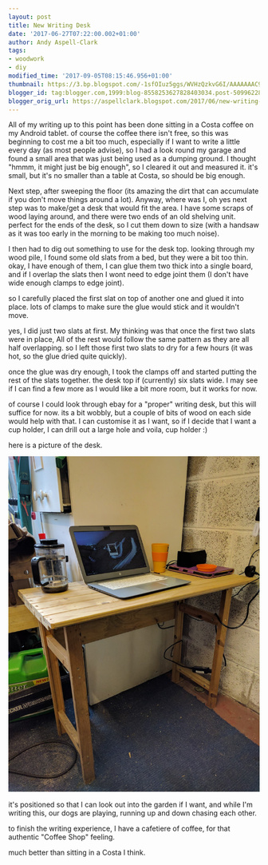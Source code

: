 ```yaml
---
layout: post
title: New Writing Desk
date: '2017-06-27T07:22:00.002+01:00'
author: Andy Aspell-Clark
tags:
- woodwork
- diy
modified_time: '2017-09-05T08:15:46.956+01:00'
thumbnail: https://3.bp.blogspot.com/-1sfOIuz5ggs/WVHzQzkvG6I/AAAAAAAC9YQ/cdrnMyU_KkM2JLsTolYjJJFtztilnazwACKgBGAs/s72-c/IMG_20170627_065436.jpg
blogger_id: tag:blogger.com,1999:blog-8558253627828403034.post-5099622801223499809
blogger_orig_url: https://aspellclark.blogspot.com/2017/06/new-writing-desk.html
---
```


All of my writing up to this point has been done sitting in a Costa coffee on my Android tablet. of course the coffee there isn't free, so this was beginning to cost me a bit too much, especially if I want to write a little every day (as most people advise), so I had a look round my garage and found a small area that was just being used as a dumping ground. I thought "hmmm, it might just be big enough", so I cleared it out and measured it. it's small, but it's no smaller than a table at Costa, so should be big enough.

Next step, after sweeping the floor (its amazing the dirt that can accumulate if you don't move things around a lot). Anyway, where was I, oh yes next step was to make/get a desk that would fit the area. I have some scraps of wood laying around, and there were two ends of an old shelving unit. perfect for the ends of the desk, so I cut them down to size (with a handsaw as it was too early in the morning to be making too much noise).

I then had to dig out something to use for the desk top. looking through my wood pile, I found some old slats from a bed, but they were a bit too thin. okay, I have enough of them, I can glue them two thick into a single board, and if I overlap the slats then I wont need to edge joint them (I don't have wide enough clamps to edge joint).

so I carefully placed the first slat on top of another one and glued it into place. lots of clamps to make sure the glue would stick and it wouldn't move.

yes, I did just two slats at first. My thinking was that once the first two slats were in place, All of the rest would follow the same pattern as they are all half overlapping. so I left those first two slats to dry for a few hours (it was hot, so the glue dried quite quickly).

once the glue was dry enough, I took the clamps off and started putting the rest of the slats together. the desk top if (currently) six slats wide. I may see if I can find a few more as I would like a bit more room, but it works for now.

of course I could look through ebay for a "proper" writing desk, but this will suffice for now. its a bit wobbly, but a couple of bits of wood on each side would help with that. I can customise it as I want, so if I decide that I want a cup holder, I can drill out a large hole and voila, cup holder :)

here is a picture of the desk.

![image](../_images/IMG_20170627_065436.jpg)

it's positioned so that I can look out into the garden if I want, and while I'm writing this, our dogs are playing, running up and down chasing each other.

to finish the writing experience, I have a cafetiere of coffee, for that authentic "Coffee Shop" feeling.



much better than sitting in a Costa I think.
